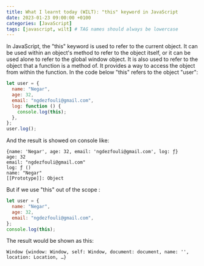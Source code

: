 ```yaml
---
title: What I learnt today (WILT): "this" keyword in JavaScript
date: 2023-01-23 09:00:00 +0100
categories: [JavaScript]
tags: [javascript, wilt] # TAG names should always be lowercase
---
```


In JavaScript, the "this" keyword is used to refer to the current object. It can be used within an object's method to refer to the object itself, or it can be used alone to refer to the global window object.
It is also used to refer to the object that a function is a method of. It provides a way to access the object from within the function.
In the code below "this" refers to the object "user":

```JavaScript
let user = {
  name: "Negar",
  age: 32,
  email: "ngdezfouli@gmail.com",
  log: function () {
    console.log(this);
  },
};
user.log();
```

And the result is showed on console like:

```
{name: 'Negar', age: 32, email: 'ngdezfouli@gmail.com', log: ƒ}
age: 32
email: "ngdezfouli@gmail.com"
log: ƒ ()
name: "Negar"
[[Prototype]]: Object
```

But if we use "this" out of the scope :

```JavaScript
let user = {
  name: "Negar",
  age: 32,
  email: "ngdezfouli@gmail.com",
};
console.log(this);

```

The result would be shown as this:

```
Window {window: Window, self: Window, document: document, name: '', location: Location, …}
```
